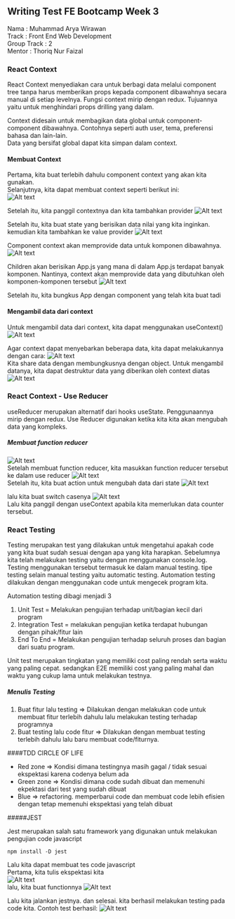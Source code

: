 ## Writing Test FE Bootcamp Week 3
Nama : Muhammad Arya Wirawan     
Track : Front End Web Development      
Group Track : 2      
Mentor : Thoriq Nur Faizal

### React Context
React Context menyediakan cara untuk berbagi data melalui component tree tanpa harus memberikan props kepada component dibawahnya secara manual di setiap levelnya. Fungsi context mirip dengan redux. Tujuannya yaitu untuk menghindari props drilling yang dalam.

Context didesain untuk membagikan data global untuk component-component dibawahnya. Contohnya seperti auth user, tema, preferensi bahasa dan lain-lain.      
Data yang bersifat global dapat kita simpan dalam context.

#### Membuat Context

Pertama, kita buat terlebih dahulu component context yang akan kita gunakan.    
Selanjutnya, kita dapat membuat context seperti berikut ini:            
![Alt text](asset/createcontext.png)     

Setelah itu, kita panggil contextnya dan kita tambahkan provider
![Alt text](asset/contextprovider.png)

Setelah itu, kita buat state yang berisikan data nilai yang kita inginkan. kemudian kita tambahkan ke value provider
![Alt text](asset/keranjangcount.png)        

Component context akan memprovide data untuk komponen dibawahnya.
![Alt text](asset/propscomponent.png)      
 
Children akan berisikan App.js yang mana di dalam App.js terdapat banyak komponen. Nantinya, context akan memprovide data yang dibutuhkan oleh komponen-komponen tersebut
![Alt text](asset/providerapp.png)    

Setelah itu, kita bungkus App dengan component yang telah kita buat tadi

#### Mengambil data dari context
Untuk mengambil data dari context, kita dapat menggunakan useContext()
![Alt text](asset/usecontexat.png)

Agar context dapat menyebarkan beberapa data, kita dapat melakukannya dengan cara:
![Alt text](asset/123.png)     
Kita share data dengan membungkusnya dengan object. Untuk mengambil datanya, kita dapat destruktur data yang diberikan oleh context diatas
![Alt text](asset/keranjangcoundestruk.png)         
### React Context - Use Reducer      
useReducer merupakan alternatif dari hooks useState. Penggunaannya mirip dengan redux. Use Reducer digunakan ketika kita kita akan mengubah data yang kompleks.
##### Membuat function reducer
![Alt text](asset/functionreducer.png)        
Setelah membuat function reducer, kita masukkan function reducer tersebut ke dalam use reducer
![Alt text](asset/usereducer.png)     
Setelah itu, kita buat action untuk mengubah data dari state
![Alt text](asset/increment.png)

lalu kita buat switch casenya
![Alt text](asset/caseincrement.png)    
Lalu kita panggil dengan useContext apabila kita memerlukan data counter tersebut.
### React Testing
Testing merupakan test yang dilakukan untuk mengetahui apakah code yang kita buat sudah sesuai dengan apa yang kita harapkan. Sebelumnya kita telah melakukan testing yaitu dengan menggunakan console.log. Testing menggunakan tersebut termasuk ke dalam manual testing. tipe testing selain manual testing yaitu automatic testing. Automation testing dilakukan dengan menggunakan code untuk mengecek program kita.

Automation testing dibagi menjadi 3
1. Unit Test = Melakukan pengujian terhadap unit/bagian kecil dari program
2. Integration Test = melakukan pengujian ketika terdapat hubungan dengan pihak/fitur lain
3. End To End = Melakukan pengujian terhadap seluruh proses dan bagian dari suatu program.

Unit test merupakan tingkatan yang memiliki cost paling rendah serta waktu yang paling cepat. sedangkan E2E memiliki cost yang paling mahal dan waktu yang cukup lama untuk melakukan testnya.


##### Menulis Testing
1. Buat fitur lalu testing => Dilakukan dengan melakukan code untuk membuat fitur terlebih dahulu lalu melakukan testing terhadap programnya
2. Buat testing lalu code fitur => Dilakukan dengan membuat testing terlebih dahulu lalu baru membuat code/fiturnya.

####TDD CIRCLE OF LIFE 
 - Red zone => Kondisi dimana testingnya masih gagal / tidak sesuai ekspektasi karena codenya belum ada
 - Green zone => Kondisi dimana code sudah dibuat dan memenuhi ekpektasi dari test yang sudah dibuat
 - Blue => refactoring. memperbarui code dan membuat code lebih efisien dengan tetap memenuhi ekspektasi yang telah dibuat

#####JEST

Jest merupakan salah satu framework yang digunakan untuk melakukan pengujian code javascript

```
npm install -D jest
```


Lalu kita dapat membuat tes code javascript   
Pertama, kita tulis ekspektasi kita   
![Alt text](asset/expect.png)      
lalu, kita buat functionnya
![Alt text](asset/functiontest.png)     

Lalu kita jalankan jestnya. dan selesai. kita berhasil melakukan testing pada code kita. Contoh test berhasil:
![Alt text](asset/testjest.png)